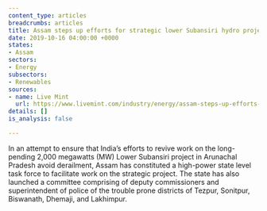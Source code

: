 ```yaml
---
content_type: articles
breadcrumbs: articles
title: Assam steps up efforts for strategic lower Subansiri hydro project in Arunachal
date: 2019-10-16 04:00:00 +0000
states:
- Assam
sectors:
- Energy
subsectors:
- Renewables
sources:
- name: Live Mint
  url: https://www.livemint.com/industry/energy/assam-steps-up-efforts-for-strategic-lower-subansiri-hydro-project-in-arunachal-11570762749755.html
details: []
is_analysis: false

---
```

In an attempt to ensure that India’s efforts to revive work on the long-pending 2,000 megawatts (MW) Lower Subansiri project in Arunachal Pradesh avoid derailment, Assam has constituted a high-power state level task force to facilitate work on the strategic project. The state has also launched a committee comprising of deputy commissioners and superintendent of police of the trouble prone districts of Tezpur, Sonitpur, Biswanath, Dhemaji, and Lakhimpur.
